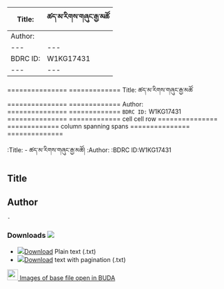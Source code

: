 
|Title:    |ཚད་མ་རིགས་གཞུང་རྒྱ་མཚོ 
|---       |---         
|Author:   |		
|---       |---         
|BDRC ID:   |W1KG17431  
|---       |---         








=============== =============
Title:		ཚད་མ་རིགས་གཞུང་རྒྱ་མཚོ
=============== =============
Author: 	
=============== =============
``BDRC ID:``	W1KG17431
=============== =============
cell  cell      row
=============== =============
column spanning spans
=============== ==============




:Title: - ཚད་མ་རིགས་གཞུང་རྒྱ་མཚོ།
:Author: 
:BDRC ID:W1KG17431
## Title
	

## Author
	- 





### Downloads <img src="https://img.icons8.com/cotton/20/000000/download-from-cloud.png">
- ![](https://img.icons8.com/color/20/000000/txt.png)<a href='https://github.com/ta4tsering/P008165/releases/download/v102/P008165_base.zip' class='button'>Download</a>  Plain text (.txt)
- ![](https://img.icons8.com/color/20/000000/txt.png)<a href='https://github.com/ta4tsering/P008165/releases/download/v102/P008165_hfml.zip' class='button'>Download</a> text with pagination (.txt)

[<img width="25" src="https://library.bdrc.io/icons/BUDA-small.svg"> Images of base file open in BUDA](https://library.bdrc.io/show/bdr:W1KG17431)


